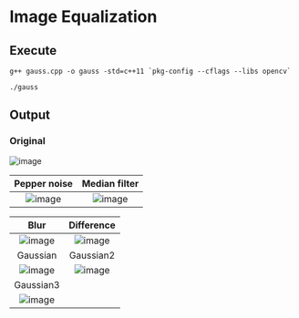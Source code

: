 # Image Equalization

## Execute
```
g++ gauss.cpp -o gauss -std=c++11 `pkg-config --cflags --libs opencv`
```
```
./gauss
```

## Output

### Original
![image](https://github.com/yantong0116/C-Cpp-Learning/assets/51469882/eca4d967-9a00-4f30-a1e9-e43050a542b4)

| Pepper noise | Median filter |
| :---:   | :---: |
| ![image](https://github.com/yantong0116/C-Cpp-Learning/assets/51469882/3d7e45bd-6e45-4ad9-9309-838915e952a8) | ![image](https://github.com/yantong0116/C-Cpp-Learning/assets/51469882/bcde6111-c846-408c-93c1-74879ec008ba) |

| Blur | Difference |
| :---:   | :---: |
| ![image](https://github.com/yantong0116/C-Cpp-Learning/assets/51469882/485b02d8-0332-4b13-8332-be94da371102) | ![image](https://github.com/yantong0116/C-Cpp-Learning/assets/51469882/dd33b0d7-197f-455c-a88f-34a3e5699f33) |
| Gaussian | Gaussian2 | 
| ![image](https://github.com/yantong0116/C-Cpp-Learning/assets/51469882/2023b7c0-7ca7-4d90-ad3d-24068da59256) | ![image](https://github.com/yantong0116/C-Cpp-Learning/assets/51469882/dd8bea23-a310-47f5-81c3-79a1679d50a3) |
| Gaussian3 | |
| ![image](https://github.com/yantong0116/C-Cpp-Learning/assets/51469882/19d145f9-6941-441f-be8c-9ab1cfd56f8c) | |
